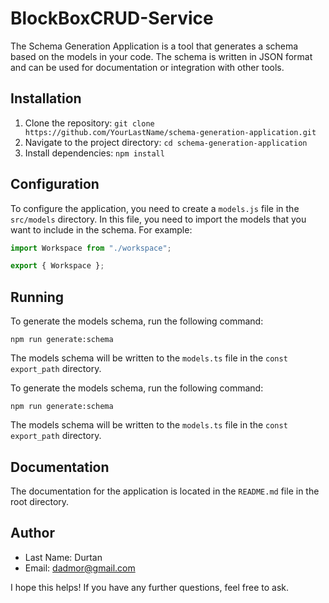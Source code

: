 # BlockBoxCRUD-Service

The Schema Generation Application is a tool that generates a schema based on the models in your code. The schema is written in JSON format and can be used for documentation or integration with other tools.

## Installation

1. Clone the repository: `git clone https://github.com/YourLastName/schema-generation-application.git`
2. Navigate to the project directory: `cd schema-generation-application`
3. Install dependencies: `npm install`

## Configuration

To configure the application, you need to create a `models.js` file in the `src/models` directory. In this file, you need to import the models that you want to include in the schema. For example:

```javascript
import Workspace from "./workspace";

export { Workspace };
```

## Running

To generate the models schema, run the following command:

```
npm run generate:schema
```

The models schema will be written to the `models.ts` file in the `const export_path` directory.

To generate the models schema, run the following command:

```
npm run generate:schema
```

The models schema will be written to the `models.ts` file in the `const export_path` directory.


## Documentation

The documentation for the application is located in the `README.md` file in the root directory.

## Author

* Last Name: Durtan
* Email: dadmor@gmail.com

I hope this helps! If you have any further questions, feel free to ask.

